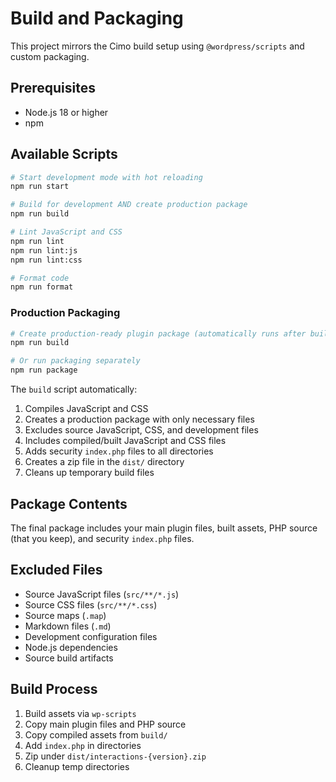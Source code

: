 # Build and Packaging

This project mirrors the Cimo build setup using `@wordpress/scripts` and custom packaging.

## Prerequisites

- Node.js 18 or higher
- npm

## Available Scripts

```bash
# Start development mode with hot reloading
npm run start

# Build for development AND create production package
npm run build

# Lint JavaScript and CSS
npm run lint
npm run lint:js
npm run lint:css

# Format code
npm run format
```

### Production Packaging

```bash
# Create production-ready plugin package (automatically runs after build)
npm run build

# Or run packaging separately
npm run package
```

The `build` script automatically:

1. Compiles JavaScript and CSS
2. Creates a production package with only necessary files
3. Excludes source JavaScript, CSS, and development files
4. Includes compiled/built JavaScript and CSS files
5. Adds security `index.php` files to all directories
6. Creates a zip file in the `dist/` directory
7. Cleans up temporary build files

## Package Contents

The final package includes your main plugin files, built assets, PHP source (that you keep), and security `index.php` files.

## Excluded Files

- Source JavaScript files (`src/**/*.js`)
- Source CSS files (`src/**/*.css`)
- Source maps (`.map`)
- Markdown files (`.md`)
- Development configuration files
- Node.js dependencies
- Source build artifacts

## Build Process

1. Build assets via `wp-scripts`
2. Copy main plugin files and PHP source
3. Copy compiled assets from `build/`
4. Add `index.php` in directories
5. Zip under `dist/interactions-{version}.zip`
6. Cleanup temp directories

